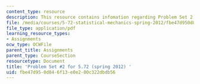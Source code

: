```yaml
---
content_type: resource
description: This resource contains infomation regarding Problem Set 2.
file: /media/courses/5-72-statistical-mechanics-spring-2012/fbe47d950d846f13e0e200c322dbdb56_MIT5_72S12_PS2.pdf
file_type: application/pdf
learning_resource_types:
- Assignments
ocw_type: OCWFile
parent_title: Assignments
parent_type: CourseSection
resourcetype: Document
title: 'Problem Set #2 for 5.72 (spring 2012) '
uid: fbe47d95-0d84-6f13-e0e2-00c322dbdb56
---
```

